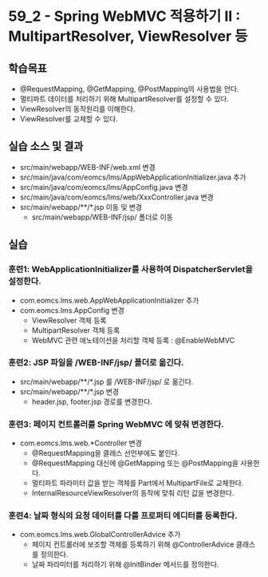 # 59_2 - Spring WebMVC 적용하기 II : MultipartResolver, ViewResolver 등

## 학습목표

- @RequestMapping, @GetMapping, @PostMapping의 사용법을 안다.
- 멀티파트 데이터를 처리하기 위해 MultipartResolver를 설정할 수 있다.
- ViewResolver의 동작원리를 이해한다.
- ViewResolver를 교체할 수 있다.

## 실습 소스 및 결과

- src/main/webapp/WEB-INF/web.xml 변경
- src/main/java/com/eomcs/lms/AppWebApplicationInitializer.java 추가
- src/main/java/com/eomcs/lms/AppConfig.java 변경
- src/main/java/com/eomcs/lms/web/XxxController.java 변경
- src/main/webapp/**/*.jsp 이동 및 변경
  - src/main/webapp/WEB-INF/jsp/ 폴더로 이동
  
## 실습  

### 훈련1: WebApplicationInitializer를 사용하여 DispatcherServlet을 설정한다.

- com.eomcs.lms.web.AppWebApplicationInitializer 추가 
- com.eomcs.lms.AppConfig 변경
  - ViewResolver 객체 등록
  - MultipartResolver 객체 등록
  - WebMVC 관련 애노테이션을 처리할 객체 등록 : @EnableWebMVC
 

### 훈련2: JSP 파일을 /WEB-INF/jsp/ 폴더로 옮긴다.

- src/main/webapp/**/*.jsp 를 /WEB-INF/jsp/ 로 옮긴다.
- src/main/webapp/**/*.jsp 변경
  - header.jsp, footer.jsp 경로를 변경한다.

### 훈련3: 페이지 컨트롤러를 Spring WebMVC 에 맞춰 변경한다.

- com.eomcs.lms.web.*Controller 변경
  - @RequestMapping을 클래스 선언부에도 붙인다.
  - @RequestMapping 대신에 @GetMapping 또는 @PostMapping을 사용한다.
  - 멀티파트 파라미터 값을 받는 객체를 Part에서 MultipartFile로 교체한다.
  - InternalResourceViewResolver의 동작에 맞춰 리턴 값을 변경한다.

### 훈련4: 날짜 형식의 요청 데이터를 다룰 프로퍼티 에디터를 등록한다.

- com.eomcs.lms.web.GlobalControllerAdvice 추가 
  - 페이지 컨트롤러에 보조할 객체를 등록하기 위해 @ControllerAdvice 클래스를 정의한다.
  - 날짜 파라미터를 처리하기 위해 @InitBinder 메서드를 정의한다.
